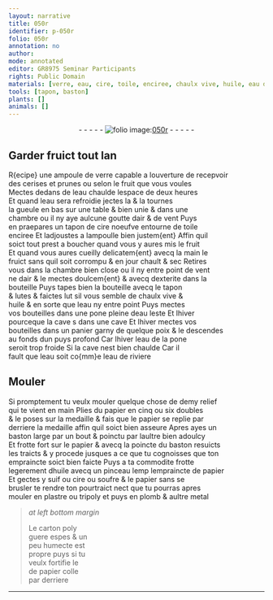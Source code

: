 ```yaml
---
layout: narrative
title: 050r
identifier: p-050r
folio: 050r
annotation: no
author:
mode: annotated
editor: GR8975 Seminar Participants
rights: Public Domain
materials: [verre, eau, cire, toile, enciree, chaulx vive, huile, eau de riviere, papier, suif, soufre, plastre, tripoly, plomb, metal, carton]
tools: [tapon, baston]
plants: []
animals: []
---
```


<div class="folio" align="center">- - - - - <a href="http://gallica.bnf.fr/ark:/12148/btv1b10500001g/f105.image" target="_blank"><img src="https://cu-mkp.github.io/2017-workshop-edition/assets/photo-icon.png" alt="folio image: " style="display:inline-block; margin-bottom:-3px;"/>050r</a> - - - - - </div>  
  

## Garder fruict tout lan

 
R{ecipe} une ampoule de <span class="m">verre</span> capable a louverture de recepvoir<br/> des cerises et prunes ou selon le fruit que vous voules<br/> Mectes dedans de l<span class="m">eau</span> chaulde lespace de deux heures<br/> Et quand l<span class="m">eau</span> sera refroidie jectes la & la tournes<br/> la gueule en bas sur une table & bien unie & dans une<br/> chambre ou il ny aye aulcune goutte dair & de vent Puys<br/> en praepares un tapon de <span class="m">cire</span> noeufve entourne de <span class="m">toile</span><br/> <span class="m">enciree</span> Et ladjoustes a lampoulle bien justem{ent} Affin quil<br/> soict tout prest a boucher quand vous y aures mis le fruit<br/> Et quand vous aures cueilly delicatem{ent} avecq la main le<br/> fruict sans quil soit corrompu & en jour chault & sec Retires<br/> vous dans la chambre bien close ou il ny entre point de vent<br/> ne dair & le mectes doulcem{ent} & avecq dexterite dans la<br/> bouteille Puys tapes bien la bouteille avecq le <span class="tl">tapon</span><br/> & lutes & faictes lut sil vous semble de <span class="m">chaulx vive</span> &<br/> <span class="m">huile</span> & en sorte que l<span class="m">eau</span> ny entre point Puys mectes<br/> vos bouteilles dans une pone pleine d<span class="m">eau</span> leste Et lhiver<br/> pourceque la cave s dans une cave Et lhiver mectes vos<br/> bouteilles dans un panier garny de quelque poix & le descendes<br/> au fonds dun puys profond Car lhiver l<span class="m">eau</span> de la pone<br/> seroit trop froide Si la cave nest bien chaulde Car il<br/> fault que l<span class="m">eau</span> soit co{mm}e l<span class="m">eau de riviere</span>
 
 
  

## Mouler

 
Si promptement tu veulx mouler quelque chose de demy relief<br/> qui te vient en main Plies du <span class="m">papier</span> en cinq ou six doubles<br/> & le poses sur la medaille & fais que le <span class="m">papier</span> se replie par<br/> derriere la medaille affin quil soict bien asseure Apres ayes un<br/> <span class="tl">baston</span> large par un bout & poinctu par laultre bien adoulcy<br/> Et frotte fort sur le <span class="m">papier</span> & avecq la poincte du <span class="tl">baston</span> resuicts<br/> les traicts & y procede jusques a ce que tu cognoisses que ton<br/> empraincte soict bien faicte Puys a ta commodite frotte<br/> legerement d<span class="m">huile</span> avecq un pinceau lemp lempraincte de <span class="m">papier</span><br/> Et gectes y <span class="m">suif</span> ou <span class="m">cire</span> ou <span class="m">soufre</span> & le <span class="m">papier</span> sans se<br/> brusler te rendre ton pourtraict nect que tu pourras apres<br/> mouler en <span class="m">plastre</span> ou <span class="m">tripoly</span> et puys en <span class="m">plomb</span> & aultre <span class="m">metal</span>
 
> *at left bottom margin*
> 
>  Le <span class="m">carton</span> poly<br/> guere espes & un<br/> peu humecte est<br/> propre puys si tu<br/> veulx fortifie le<br/> de <span class="m">papier</span> colle<br/> par derriere
 
 ________________